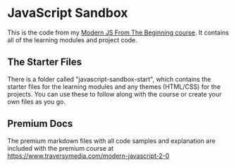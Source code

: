 # JavaScript Sandbox

This is the code from my [Modern JS From The Beginning course](https://www.traversymedia.com/modern-javascript-2-0). It contains all of the learning modules and project code.

## The Starter Files

There is a folder called "javascript-sandbox-start", which contains the starter files for the learning modules and any themes (HTML/CSS) for the projects. You can use these to follow along with the course or create your own files as you go.

## Premium Docs

The premium markdown files with all code samples and explanation are included with the premium course at https://www.traversymedia.com/modern-javascript-2-0
